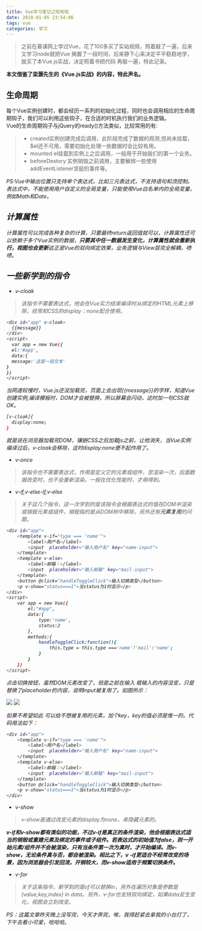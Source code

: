 ```yaml
---
title: Vue学习笔记之啦啦啦
date: 2018-01-05 23:54:06
tags: vue
categories: 学习
---
```




>之前在慕课网上学过Vue，花了100多买了实站视频，照着敲了一遍，后来又学习node就把Vue
>搁置了一段时间，后来静下心来决定平平稳稳地学，就买了本Vue.js实战，决定照着书把代码
>再敲一遍，特此记录。

  <strong>本文借鉴了梁灏先生的《Vue.js实战》的内容，特此声名。</strong><br>

<!--more-->




## 生命周期

每个Vue实例创建时，都会经历一系列的初始化过程，同时也会调用相应的生命周期钩子，我们可以利用这些钩子，在合适的时机执行我们的业务逻辑。<br>
Vue的生命周期钩子与jQuery的ready()方法类似，比较常用的有:
  > + created实例创建完成后调用，此阶段完成了数据的观测,但尚未挂载，$el还不可用，需要初始化处理一些数据时会比较有用。
  > + mounted el挂载到实例上之后调用，一般用于开始我们的第一个业务。
  > + beforeDestory 实例销毁之前调用，主要解绑一些使用addEventListener坚挺的事件等。

<em>PS:Vue中输出位置只支持单个表达式，比如三元表达式，不支持语句和流控制。表达式中，不能使用用户自定义的全局变量，只能使用Vue白名单内的全局变量，例如Math和Date。<em>

## 计算属性
计算属性可以完成各种复杂的计算，只要最终return返回值就可以，计算属性还可以依赖于多个Vue实例的数据，<strong>只要其中任一数据发生变化，计算属性就会重新执行，视图也会更新</strong>这正是Vue的双向绑定效果，业务逻辑与View层完全解耦，啧啧。

## 一些新学到的指令
+ v-cloak


>该指令不需要表达式，他会在Vue实力结束编译时从绑定的HTML元素上移除，经常和CSS的display：none配合使用。


```bash
<div id="app" v-cloak>
  {{message}}
</div>
<script>
  var app = new Vue({
  el:'#app',
  data:{
  message:'这是一段文本'
}
})
</script>
```

当网速较慢时，Vue.js还没加载完，页面上会出现{{message}}的字样，知道Vue创建实例,编译模板时，DOM才会被替换，所以屏幕会闪动，这时加一句CSS就OK。

```bash
[v-cloak]{
  display:none;
}
```

就是说在浏览器加载完DOM，镶嵌CSS之后加载js之前，让他消失，当Vue实例编译过后，v-cloak会移除，这时display:none便不起作用了。

+ v-once

>该指令也不需要表达式，作用是定义它的元素或组件，至渲染一次，后面数据改变时，也不会重新渲染。一般在优化性能时，才用得到。

+ v-if,v-else-if,v-else


>关于这几个指令，这一次学到的是该指令会根据表达式的值在DOM中渲染或销毁元素或组件，销毁指的是从DOM树中移除，另外还有<strong>元素复用</strong>的问题。

```bash
<div id="app">
    <template v-if="type === 'name'">
        <label>用户名</label>
        <input  placeholder="输入用户名" key="name-input">
    </template>
    <template v-else>
        <label>邮箱：</label>
        <input  placeholder="输入邮箱" key="mail-input">
    </template>
    <button @click="handleToggleClick">输入切换类型</button>
    <p v-show="status===1">当status为1时显示</p>
</div>
<script>
    var app = new Vue({
        el:"#app",
        data:{
            type:'name',
            status:2
        },
        methods:{
            handleToggleClick:function(){
                this.type = this.type ==='name'?'mail':'name';
            }
        }
    })
</script>
```

点击切换按钮，虽然DOM元素改变了，但是之前在输入
框输入的内容没变，只是替换了placeholder的内容，说明input被复用了。如图所示：

![](https://xuyonglinblog.oss-cn-beijing.aliyuncs.com/VueInAcion1.png)
![](https://xuyonglinblog.oss-cn-beijing.aliyuncs.com/VueInAction2.png)

如果不希望如此  可以给不想被复用的元素，加个key，key的值必须是惟一的。代码用法如下：

```bash
<div id="app">
    <template v-if="type === 'name'">
        <label>用户名</label>
        <input  placeholder="输入用户名" key="name-input">
    </template>
    <template v-else>
        <label>邮箱：</label>
        <input  placeholder="输入邮箱" key="mail-input">
    </template>
    <button @click="handleToggleClick">输入切换类型</button>
    <p v-show="status===1">当status为1时显示</p>
</div>
```

+ v-show

>v-show是通过改变元素的display为none，来隐藏元素的。
 <strong>
v-if和v-show都有类似的功能，不过v-if是真正的条件渲染，他会根据表达式适当的销毁或重建元素及绑定的事件或子组件。若表达式的初始值为false，则一开始元素/组件并不会被渲染，只有当条件第一次为真时，才开始编译。而v-show，无论条件真与否，都会被渲染。<em>相比之下，v
-if更适合不经常改变的场景，因为浏览器会引发回流，开销较大，而v-show适用于频繁切换条件。</em>
 </strong>

+ v-for


> 关于这条指令，新学到的是of可以替换in，另外在遍历对象是参数是(value,key,index) in data。另外，v-for也支持双向绑定，如果data反生变化，视图会立刻改变。<br>


PS：这篇文章昨天晚上没写完，今天才弄完，唉，我得赶紧去拿我的小台灯了，下午去看小可爱，哈哈哈。
